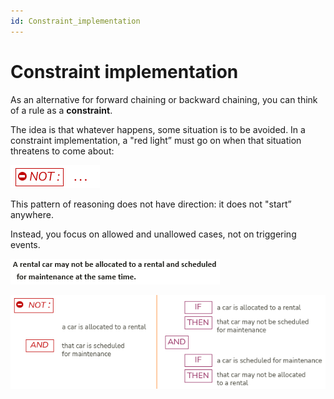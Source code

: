 ```yaml
---
id: Constraint_implementation
---
```


# Constraint implementation

As an alternative for forward chaining or backward chaining, you can think of a rule as a **constraint**.

The idea is that whatever happens, some situation is to be avoided. In a constraint implementation, a "red light” must go on when that situation threatens to come about:

![](./assets/19fb281f-fe55-4375-b30f-1f06fc6e955c.png)

This pattern of reasoning does not have direction: it does not "start” anywhere.

Instead, you focus on allowed and unallowed cases, not on triggering events.

![](./assets/85e1657f-8f65-462c-954a-fd511dad1c73.png)

![](./assets/e1b428c4-ca2b-4862-868c-71b1f80a28c2.png)

 